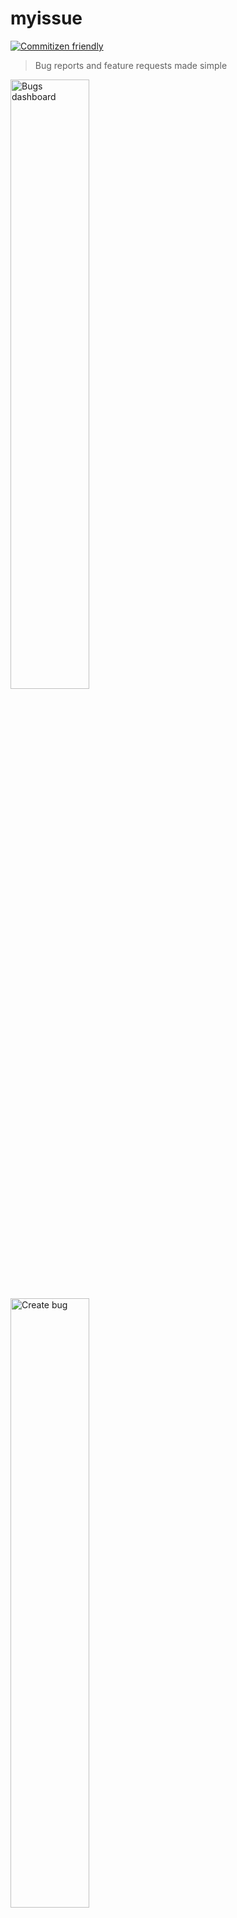 # myissue

[![Commitizen friendly](https://img.shields.io/badge/commitizen-friendly-brightgreen.svg)](http://commitizen.github.io/cz-cli/)

> Bug reports and feature requests made simple

<div style="dislay: flex; align-items: center; justify-content: center; flex-wrap: wrap">
    <img src="./screenshots/bugs-board.png>" width="50%" alt="Bugs dashboard"/>
    <img src="./screenshots/create-bug.png>" width="50%"  alt="Create bug"/>
</div>
## Setup

After cloning the repo, install the required dependencies using `npm`:

```bash
npm install
```

Create a `.env.local` file in the root of the project with the following environment variables:

```bash
# Can be obtained from your firebase configuration
NEXT_PUBLIC_FIREBASE_API_KEY=
NEXT_PUBLIC_FIREBASE_AUTH_DOMAIN=
NEXT_PUBLIC_FIREBASE_PROJECT_ID=
NEXT_PUBLIC_FIREBASE_STORAGE_BUCKET=
NEXT_PUBLIC_FIREBASE_DB_URL=
NEXT_PUBLIC_APP_ID=
FIREBASE_PRIVATE_KEY=
FIREBASE_CLIENT_EMAIL=
```

Now you can run the development server:

```bash
npm run dev
# or
yarn dev
```

Open [http://localhost:3000](http://localhost:3000) with your browser to see the result.

